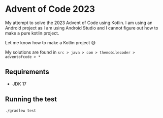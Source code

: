 # Advent of Code 2023

My attempt to solve the 2023 Advent of Code using Kotlin. 
I am using an Android project as I am using Android Studio and I cannot figure out how to make a pure kotlin project.

Let me know how to make a Kotlin project 😅

My solutions are found in `src > java > com > themobilecoder > adventofcode > *`

## Requirements
- JDK 17

## Running the test
```
./gradlew test
```